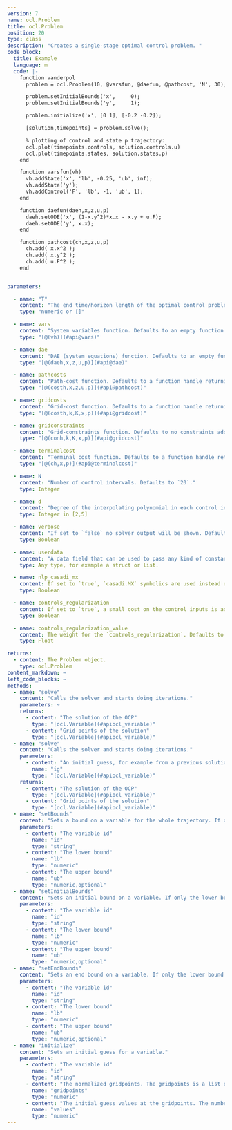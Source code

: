 ```yaml
---
version: 7
name: ocl.Problem
title: ocl.Problem
position: 20
type: class
description: "Creates a single-stage optimal control problem. "
code_block:
  title: Example
  language: m
  code: |-
    function vanderpol
      problem = ocl.Problem(10, @varsfun, @daefun, @pathcost, 'N', 30);

      problem.setInitialBounds('x',     0);
      problem.setInitialBounds('y',     1);

      problem.initialize('x', [0 1], [-0.2 -0.2]);

      [solution,timepoints] = problem.solve();

      % plotting of control and state p trajectory:
      ocl.plot(timepoints.controls, solution.controls.u)
      ocl.plot(timepoints.states, solution.states.p)
    end

    function varsfun(vh)
      vh.addState('x', 'lb', -0.25, 'ub', inf);
      vh.addState('y');
      vh.addControl('F', 'lb', -1, 'ub', 1);
    end

    function daefun(daeh,x,z,u,p)
      daeh.setODE('x', (1-x.y^2)*x.x - x.y + u.F);
      daeh.setODE('y', x.x);
    end

    function pathcost(ch,x,z,u,p)
      ch.add( x.x^2 );
      ch.add( x.y^2 );
      ch.add( u.F^2 );
    end


parameters:

  - name: "T"
    content: "The end time/horizon length of the optimal control problem. If your system equations are expressed as function of an independent variable other than time, `T` represents not the end time but the endpoint of the integration over the independent variable. If you would like to optimize for time in a **time optimal control** formulation pass the empty list `[]`."
    type: "numeric or []"

  - name: vars
    content: "System variables function. Defaults to an empty function handle."
    type: "[@(vh)](#api@vars)"

  - name: dae
    content: "DAE (system equations) function. Defaults to an empty function handle."
    type: "[@(daeh,x,z,u,p)](#api@dae)"

  - name: pathcosts
    content: "Path-cost function. Defaults to a function handle returning `0`."
    type: "[@(costh,x,z,u,p)](#api@pathcost)"

  - name: gridcosts
    content: "Grid-cost function. Defaults to a function handle returning `0`."
    type: "[@(costh,k,K,x,p)](#api@gridcost)"

  - name: gridconstraints
    content: "Grid-constraints function. Defaults to no constraints added."
    type: "[@(conh,k,K,x,p)](#api@gridcost)"

  - name: terminalcost
    content: "Terminal cost function. Defaults to a function handle returning `0`."
    type: "[@(ch,x,p)](#api@terminalcost)"

  - name: N
    content: "Number of control intervals. Defaults to `20`."
    type: Integer

  - name: d
    content: "Degree of the interpolating polynomial in each control interval. Defaults to `3`."
    type: Integer in [2,5]

  - name: verbose
    content: "If set to `false` no solver output will be shown. Defaults to `true`."
    type: Boolean

  - name: userdata
    content: "A data field that can be used to pass any kind of constant data to the model functions. The userdata can be accessed by using the `userdata` property of [ocl.Cost](#apiocl_cost), [ocl.Constraint](#apiocl_constraint),  [ocl.DaeHandler](#apiocl_daehandler), and [ocl.VarHandler](@apiocl_varshandler). Defaults to an empty list."
    type: Any type, for example a struct or list.

  - name: nlp_casadi_mx
    content: If set to `true`, `casadi.MX` symbolics are used instead of `casadi.SX` symbolics. Defaults to `false`.
    type: Boolean

  - name: controls_regularization
    content: If set to `true`, a small cost on the control inputs is added depending on the weight given by `controls_regularization_value`. Defaults to `true`.
    type: Boolean

  - name: controls_regularization_value
    content: The weight for the `controls_regularization`. Defaults to `1e-6`.
    type: Float

returns:
  - content: The Problem object.
    type: ocl.Problem
content_markdown: ~
left_code_blocks: ~
methods:
  - name: "solve"
    content: "Calls the solver and starts doing iterations."
    parameters: ~
    returns:
      - content: "The solution of the OCP"
        type: "[ocl.Variable](#apiocl_variable)"
      - content: "Grid points of the solution"
        type: "[ocl.Variable](#apiocl_variable)"
  - name: "solve"
    content: "Calls the solver and starts doing iterations."
    parameters:
      - content: "An initial guess, for example from a previous solution."
        name: "ig"
        type: "[ocl.Variable](#apiocl_variable)"
    returns:
      - content: "The solution of the OCP"
        type: "[ocl.Variable](#apiocl_variable)"
      - content: "Grid points of the solution"
        type: "[ocl.Variable](#apiocl_variable)"
  - name: "setBounds"
    content: "Sets a bound on a variable for the whole trajectory. If only the lower bound is given, it will be `lb==ub`."
    parameters:
      - content: "The variable id"
        name: "id"
        type: "string"
      - content: "The lower bound"
        name: "lb"
        type: "numeric"
      - content: "The upper bound"
        name: "ub"
        type: "numeric,optional"
  - name: "setInitialBounds"
    content: "Sets an initial bound on a variable. If only the lower bound is given, it will be `lb==ub`."
    parameters:
      - content: "The variable id"
        name: "id"
        type: "string"
      - content: "The lower bound"
        name: "lb"
        type: "numeric"
      - content: "The upper bound"
        name: "ub"
        type: "numeric,optional"
  - name: "setEndBounds"
    content: "Sets an end bound on a variable. If only the lower bound is given, it will be `lb==ub`."
    parameters:
      - content: "The variable id"
        name: "id"
        type: "string"
      - content: "The lower bound"
        name: "lb"
        type: "numeric"
      - content: "The upper bound"
        name: "ub"
        type: "numeric,optional"
  - name: "initialize"
    content: "Sets an initial guess for a variable."
    parameters:
      - content: "The variable id"
        name: "id"
        type: "string"
      - content: "The normalized gridpoints. The gridpoints is a list of values between `0` and `1` where `0` is the beginning of the trajectory and `1` is the final time of the trajectory."
        name: "gridpoints"
        type: "numeric"
      - content: "The initial guess values at the gridpoints. The number of columns of `values` must be equal to the length of `gridpoints`."
        name: "values"
        type: "numeric"
---
```

